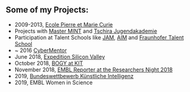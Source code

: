 ## Some of my Projects:
* 2009-2013, [Ecole Pierre et Marie Curie](https://ecole.de/fr/)
* Projects with [Master MINT](https://master-mint.de) and [Tschira Jugendakademie](https://www.tschira-jugendakademie.info)
* Participation at Talent Schools like [JAM](http://www.jugendakademie-mannheim.de), [AIM](https://www.aim-akademie.org/unser-programm/individuelle-bildung-und-erziehung/unsere-angebote/juniorakademie.html) and [Fraunhofer Talent School](https://www.fraunhofer.de/de/jobs-und-karriere/schueler/Nachwuchsprogramme/talent-schools.html)
* ~ 2016 [CyberMentor](https://www.cybermentor.de)
* June 2018, [Expedition Silicon Valley](https://master-mint.de/usa-2018/)
* October 2018, [BOGY at KIT](https://www.informatik-bogy.de/praktikumsberichte/praktika-2018/oktober-kw-43/team-3/)
* November 2018, [EMBL Reporter at the Researchers Night 2018](https://news.embl.de/events/ern2018/)
* 2019, [Bundeswettbewerb Künstliche Intelligenz](https://bw-ki.de)
* 2019, EMBL Women in Science

